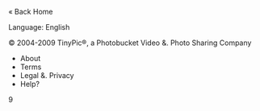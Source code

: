 « Back Home

  
Language: English

© 2004-2009 TinyPic®, a Photobucket Video &. Photo Sharing Company

*   About
*   Terms
*   Legal &. Privacy
*   Help?

  
9